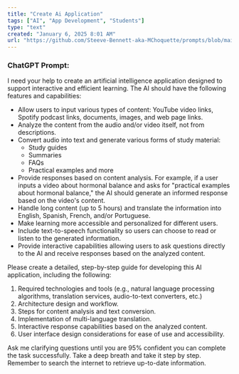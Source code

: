```yaml
---
title: "Create Ai Application"
tags: ["AI", "App Development", "Students"]
type: "text"
created: "January 6, 2025 8:01 AM"
url: "https://github.com/Steeve-Bennett-aka-MChoquette/prompts/blob/main/create_ai_application.md"
---
```


### ChatGPT Prompt:

I need your help to create an artificial intelligence application designed to support interactive and efficient learning. The AI should have the following features and capabilities:

- Allow users to input various types of content: YouTube video links, Spotify podcast links, documents, images, and web page links.
- Analyze the content from the audio and/or video itself, not from descriptions.
- Convert audio into text and generate various forms of study material:
  - Study guides
  - Summaries
  - FAQs
  - Practical examples and more
- Provide responses based on content analysis. For example, if a user inputs a video about hormonal balance and asks for "practical examples about hormonal balance," the AI should generate an informed response based on the video's content.
- Handle long content (up to 5 hours) and translate the information into English, Spanish, French, and/or Portuguese.
- Make learning more accessible and personalized for different users.
- Include text-to-speech functionality so users can choose to read or listen to the generated information.
- Provide interactive capabilities allowing users to ask questions directly to the AI and receive responses based on the analyzed content.

Please create a detailed, step-by-step guide for developing this AI application, including the following:
1. Required technologies and tools (e.g., natural language processing algorithms, translation services, audio-to-text converters, etc.)
2. Architecture design and workflow.
3. Steps for content analysis and text conversion.
4. Implementation of multi-language translation.
5. Interactive response capabilities based on the analyzed content.
6. User interface design considerations for ease of use and accessibility.

Ask me clarifying questions until you are 95% confident you can complete the task successfully. Take a deep breath and take it step by step. Remember to search the internet to retrieve up-to-date information.